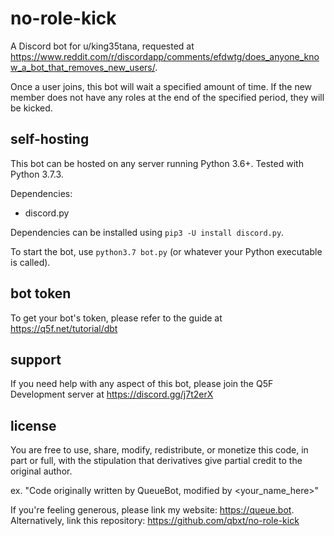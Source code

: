 # no-role-kick
A Discord bot for u/king35tana, requested at https://www.reddit.com/r/discordapp/comments/efdwtg/does_anyone_know_a_bot_that_removes_new_users/. 

Once a user joins, this bot will wait a specified amount of time. If the new member does not have any roles at the end of the specified period, they will be kicked. 

## self-hosting
This bot can be hosted on any server running Python 3.6+. Tested with Python 3.7.3.

Dependencies:
- discord.py

Dependencies can be installed using `pip3 -U install discord.py`.

To start the bot, use `python3.7 bot.py` (or whatever your Python executable is called).

## bot token
To get your bot's token, please refer to the guide at https://q5f.net/tutorial/dbt

## support
If you need help with any aspect of this bot, please join the Q5F Development server at https://discord.gg/j7t2erX

## license
You are free to use, share, modify, redistribute, or monetize this code, in part or full, with the stipulation that derivatives give partial credit to the original author.

ex. "Code originally written by QueueBot, modified by <your_name_here>"

If you're feeling generous, please link my website: https://queue.bot. Alternatively, link this repository: https://github.com/qbxt/no-role-kick
